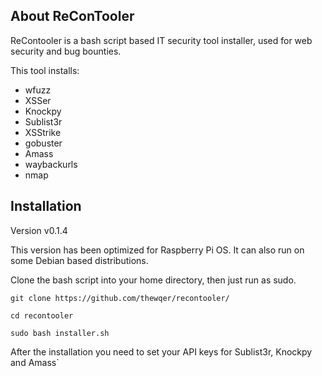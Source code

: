 ## About ReConTooler

ReContooler is a bash script based IT security tool installer, used for web security and bug bounties.

This tool installs:  
* wfuzz
* XSSer
* Knockpy
* Sublist3r
* XSStrike
* gobuster
* Amass
* waybackurls
* nmap

## Installation

Version v0.1.4

This version has been optimized for Raspberry Pi OS. It can also run on some Debian based distributions.

Clone the bash script into your home directory, then just run as sudo.

`git clone https://github.com/thewqer/recontooler/ `

`cd recontooler`

`sudo bash installer.sh`

After the installation you need to set your API keys for Sublist3r, Knockpy and Amass`
